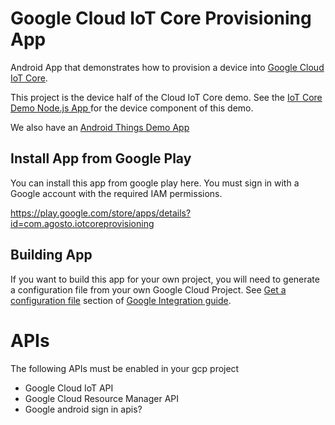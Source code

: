 # Google Cloud IoT Core Provisioning App
Android App that demonstrates how to provision a device into [Google Cloud IoT Core](https://cloud.google.com/iot-core/).

This project is the device half of the Cloud IoT Core demo. See the [IoT Core Demo Node.js App
](https://github.com/agosto-dev/iotcore-raspbian-demo) for the device component of this demo. 

We also have an [Android Things Demo App](https://github.com/Agosto/iotcore-androidthings-demo)

## Install App from Google Play
You can install this app from google play here.  You must sign in with a Google account with the required IAM permissions. 

https://play.google.com/store/apps/details?id=com.agosto.iotcoreprovisioning

## Building App

If you want to build this app for your own project, you will need to generate a configuration file from your own Google Cloud Project. 
See [Get a configuration file](https://developers.google.com/identity/sign-in/android/start-integrating#get-config) section of 
[Google Integration guide](https://developers.google.com/identity/sign-in/android/start-integrating).

# APIs
The following APIs must be enabled in your gcp project

- Google Cloud IoT API
- Google Cloud Resource Manager API
- Google android sign in apis?
